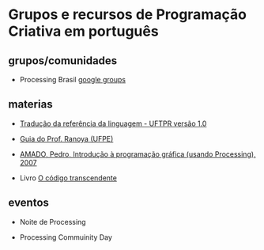 # Grupos e recursos de Programação Criativa em português


## grupos/comunidades

- Processing Brasil [google groups](https://groups.google.com/forum/#!forum/processing-brasil)

## materias

- [Tradução da referência da linguagem - UFTPR versão 1.0](http://www.dainf.ct.utfpr.edu.br/~merkle/processing/reference/ptBR/index.html)

 - [Guia do Prof. Ranoya (UFPE)](https://www.ranoya.com/aulas/designgenerativo/playgroundDocs/introProcessing.php?theme=dgen&elementos=processing)
 
- [AMADO, Pedro, Introdução à programação gráfica (usando Processing), 2007](https://repositorio-aberto.up.pt/handle/10216/1848)

- Livro [O código transcendente](https://codigotranscendente.github.io/livro/book.html)

## eventos

- Noite de Processing

- Processing Commuinity Day
   
